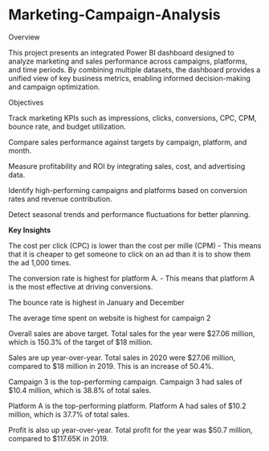 # Marketing-Campaign-Analysis

Overview

This project presents an integrated Power BI dashboard designed to analyze marketing and sales performance across campaigns, platforms, and time periods. By combining multiple datasets, the dashboard provides a unified view of key business metrics, enabling informed decision-making and campaign optimization.

Objectives

Track marketing KPIs such as impressions, clicks, conversions, CPC, CPM, bounce rate, and budget utilization.

Compare sales performance against targets by campaign, platform, and month.

Measure profitability and ROI by integrating sales, cost, and advertising data.

Identify high-performing campaigns and platforms based on conversion rates and revenue contribution.

Detect seasonal trends and performance fluctuations for better planning.


**Key Insights**

The cost per click (CPC) is lower than the cost per mille (CPM) - This means that it is cheaper to get someone to click on an ad than it is to show them the ad 1,000 times. 

The conversion rate is highest for platform A. - This means that platform A is the most effective at driving conversions. 

The bounce rate is highest in January and December 

The average time spent on website is highest for campaign 2



Overall sales are above target. Total sales for the year were $27.06 million, which is 150.3% of the target of $18 million.

Sales are up year-over-year. Total sales in 2020 were $27.06 million, compared to $18 million in 2019. This is an increase of 50.4%.

Campaign 3 is the top-performing campaign. Campaign 3 had sales of $10.4 million, which is 38.8% of total sales.

Platform A is the top-performing platform. Platform A had sales of $10.2 million, which is 37.7% of total sales. 

Profit is also up year-over-year. Total profit for the year was $50.7 million, compared to $117.65K in 2019.


